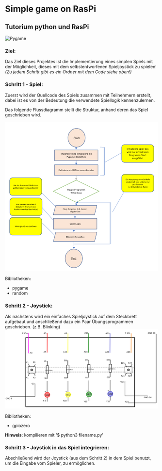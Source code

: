 # Simple game on RasPi 
## Tutorium python und RasPi
![Pygame](pics/pygame2.gif)

### Ziel:

Das Ziel dieses Projektes ist die Implementierung eines simplen Spiels mit 
der Möglichkeit, dieses mit dem selbstentworfenen Spieljoystick zu spielen!
*(Zu jedem Schritt gibt es ein Ordner mit dem Code siehe oben!)*

### Schritt 1 - Spiel:

Zuerst wird der Quellcode des Spiels zusammen mit Teilnehmern erstellt, dabei ist es
von der Bedeutung die verwendete Spiellogik kennenzulernen. 

Das folgende Flussdiagramm stellt die Struktur, anhand deren das Spiel geschrieben
wird.

![logic](pics/flowchart.png)

Bibliotheken:
- pygame
- random

### Schritt 2 - Joystick:

Als nächstens wird ein einfaches Spieljoystick auf dem Steckbrett aufgebaut
und anschließend dazu ein Paar Übungsprogrammen geschrieben. (z.B. Blinking) 
![Pygame](pics/raspi_joystick.png)

Bibliotheken:
- gpiozero

**Hinweis**: kompilieren mit '$ python3 filename.py' 

### Schritt 3 - Joystick in das Spiel integrieren:

Abschließend wird der Joystick (aus dem Schritt 2) in dem Spiel benutzt, um
die Eingabe vom Spieler, zu ermöglichen.
